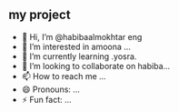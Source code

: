 ##  my project
- 👋 Hi, I’m @habibaalmokhtar eng
- 👀 I’m interested in amoona   ...
- 🌱 I’m currently learning .yosra.
- 💞️ I’m looking to collaborate on  habiba...
- 📫 How to reach me ...
- 😄 Pronouns: ...
- ⚡ Fun fact: ...

<!---
habibaalmokhtar/habibaalmokhtar is a ✨ special ✨ repository because its `README.md` (this file) appears on your GitHub profile.
You can click the Preview link to take a look at your changes.
--->
